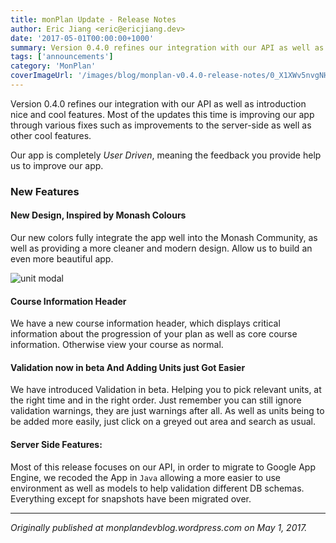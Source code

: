 ```yaml
---
title: monPlan Update - Release Notes
author: Eric Jiang <eric@ericjiang.dev>
date: '2017-05-01T00:00:00+1000'
summary: Version 0.4.0 refines our integration with our API as well as introduction nice and cool features. Most of the updates this time is improving our app through various fixes such as improvements to the server-side as well as other cool features.
tags: ['announcements']
category: 'MonPlan'
coverImageUrl: '/images/blog/monplan-v0.4.0-release-notes/0_X1XWv5nvgNHLpnEm_.png'
---
```


Version 0.4.0 refines our integration with our API as well as introduction nice and cool features. Most of the updates this time is improving our app through various fixes such as improvements to the server-side as well as other cool features.

Our app is completely _User Driven_, meaning the feedback you provide help us to improve our app.

### New Features

#### New Design, Inspired by Monash Colours

Our new colors fully integrate the app well into the Monash Community, as well as providing a more cleaner and modern design. Allow us to build an even more beautiful app.

![unit modal](/images/blog/monplan-v0.4.0-release-notes/0_rZsSvH8mlDi4geYG_.png)

#### Course Information Header

We have a new course information header, which displays critical information about the progression of your plan as well as core course information. Otherwise view your course as normal.

#### Validation now in beta And Adding Units just Got Easier

We have introduced Validation in beta. Helping you to pick relevant units, at the right time and in the right order. Just remember you can still ignore validation warnings, they are just warnings after all. As well as units being to be added more easily, just click on a greyed out area and search as usual.

#### Server Side Features:

Most of this release focuses on our API, in order to migrate to Google App Engine, we recoded the App in `Java` allowing a more easier to use environment as well as models to help validation different DB schemas. Everything except for snapshots have been migrated over.

---

_Originally published at monplandevblog.wordpress.com on May 1, 2017._
